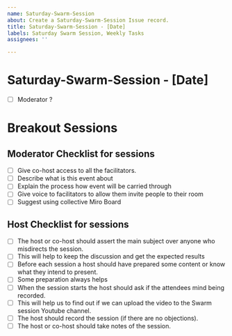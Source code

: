 ```yaml
---
name: Saturday-Swarm-Session
about: Create a Saturday-Swarm-Session Issue record.
title: Saturday-Swarm-Session - [Date]
labels: Saturday Swarm Session, Weekly Tasks
assignees: ''

---
```


# Saturday-Swarm-Session - [Date]
- [ ] Moderator ?

# Breakout Sessions

## Moderator Checklist for sessions

- [ ] Give co-host access to all the facilitators.
- [ ] Describe what is this event about
- [ ] Explain the process how event will be carried through
- [ ] Give voice to facilitators to allow them invite people to their room
- [ ] Suggest using collective Miro Board

## Host Checklist for sessions

- [ ] The host or co-host should assert the main subject over anyone who misdirects the session.
- [ ] This will help to keep the discussion and get the expected results
- [ ] Before each session a host should have prepared some content or know what they intend to present.
- [ ] Some preparation always helps
- [ ] When the session starts the host should ask if the attendees mind being recorded.
- [ ] This will help us to find out if we can upload the video to the Swarm session Youtube channel.
- [ ] The host should record the session (if there are no objections).
- [ ] The host or co-host should take notes of the session.
